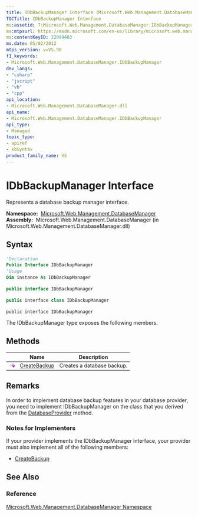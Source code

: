 ```yaml
---
title: IDbBackupManager Interface (Microsoft.Web.Management.DatabaseManager)
TOCTitle: IDbBackupManager Interface
ms:assetid: T:Microsoft.Web.Management.DatabaseManager.IDbBackupManager
ms:mtpsurl: https://msdn.microsoft.com/en-us/library/microsoft.web.management.databasemanager.idbbackupmanager(v=VS.90)
ms:contentKeyID: 22049483
ms.date: 05/02/2012
mtps_version: v=VS.90
f1_keywords:
- Microsoft.Web.Management.DatabaseManager.IDbBackupManager
dev_langs:
- "csharp"
- "jscript"
- "vb"
- "cpp"
api_location:
- Microsoft.Web.Management.DatabaseManager.dll
api_name:
- Microsoft.Web.Management.DatabaseManager.IDbBackupManager
api_type:
- Managed
topic_type:
- apiref
- kbSyntax
product_family_name: VS
---
```


# IDbBackupManager Interface

Represents a database backup manager interface.

**Namespace:**  [Microsoft.Web.Management.DatabaseManager](microsoft-web-management-databasemanager-namespace.md)  
**Assembly:**  Microsoft.Web.Management.DatabaseManager (in Microsoft.Web.Management.DatabaseManager.dll)

## Syntax

```vb
'Declaration
Public Interface IDbBackupManager
'Usage
Dim instance As IDbBackupManager
```

```csharp
public interface IDbBackupManager
```

```cpp
public interface class IDbBackupManager
```

```jscript
public interface IDbBackupManager
```

The IDbBackupManager type exposes the following members.

## Methods

||Name|Description|
|--- |--- |--- |
|![Public method](images/Dd566041.pubmethod(en-us,VS.90).gif "Public method")|[CreateBackup](idbbackupmanager-createbackup-method-microsoft-web-management-databasemanager.md)|Creates a database backup.|


## Remarks

In order to implement database backup features in your database provider, you need to implement IDbBackupManager on the class that you derived from the [DatabaseProvider](databaseprovider-class-microsoft-web-management-databasemanager.md) method.

### 

### Notes for Implementers

If your provider implements the IDbBackupManager interface, your provider must also implement all of the following members:

  - [CreateBackup](idbbackupmanager-createbackup-method-microsoft-web-management-databasemanager.md)

## See Also

### Reference

[Microsoft.Web.Management.DatabaseManager Namespace](microsoft-web-management-databasemanager-namespace.md)

